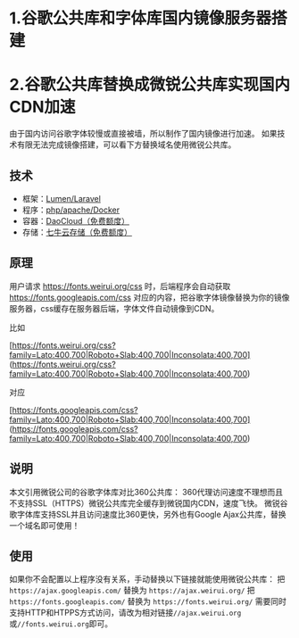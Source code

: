 # 1.谷歌公共库和字体库国内镜像服务器搭建
# 2.谷歌公共库替换成微锐公共库实现国内CDN加速

由于国内访问谷歌字体较慢或直接被墙，所以制作了国内镜像进行加速。
如果技术有限无法完成镜像搭建，可以看下方替换域名使用微锐公共库。

## 技术

 * 框架：[Lumen/Laravel](http://lumen.laravel.com/)
 * 程序：[php/apache/Docker](https://github.com/docker-library/docs/tree/master/php)
 * 容器：[DaoCloud（免费额度）](https://daocloud.io/)
 * 存储：[七牛云存储（免费额度）](https://portal.qiniu.com/signup?code=3lhfs5t7zawk2)

## 原理

用户请求 https://fonts.weirui.org/css 时，后端程序会自动获取 https://fonts.googleapis.com/css 对应的内容，把谷歌字体镜像替换为你的镜像服务器，css缓存在服务器后端，字体文件自动镜像到CDN。

比如

[https://fonts.weirui.org/css?family=Lato:400,700|Roboto+Slab:400,700|Inconsolata:400,700]
(https://fonts.weirui.org/css?family=Lato:400,700|Roboto+Slab:400,700|Inconsolata:400,700)

对应

[https://fonts.googleapis.com/css?family=Lato:400,700|Roboto+Slab:400,700|Inconsolata:400,700]
(https://fonts.googleapis.com/css?family=Lato:400,700|Roboto+Slab:400,700|Inconsolata:400,700)

## 说明

本文引用微锐公司的谷歌字体库对比360公共库：
360代理访问速度不理想而且不支持SSL（HTTPS）微锐公共库完全缓存到微锐国内CDN，速度飞快。
微锐谷歌字体库支持SSL并且访问速度比360更快，另外也有Google Ajax公共库，替换一个域名即可使用！

## 使用

如果你不会配置以上程序没有关系，手动替换以下链接就能使用微锐公共库：
把 `https://ajax.googleapis.com/` 替换为 `https://ajax.weirui.org/` 
把 `https://fonts.googleapis.com/` 替换为 `https://fonts.weirui.org/` 
需要同时支持HTTP和HTPPS方式访问，请改为相对链接`//ajax.weirui.org`或`//fonts.weirui.org`即可。
